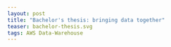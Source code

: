 ```yaml
---
layout: post
title: "Bachelor's thesis: bringing data together"
teaser: bachelor-thesis.svg
tags: AWS Data-Warehouse
---
```

